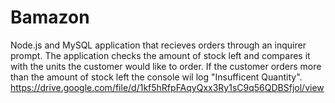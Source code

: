 # Bamazon
Node.js and MySQL application that recieves orders through an inquirer prompt. 
The application checks the amount of stock left and compares it with the units the customer would like to order. 
If the customer orders more than the amount of stock left the console wil log "Insufficent Quantity".
https://drive.google.com/file/d/1kf5hRfpFAqyQxx3Ry1sC9q56QDBSfjol/view
